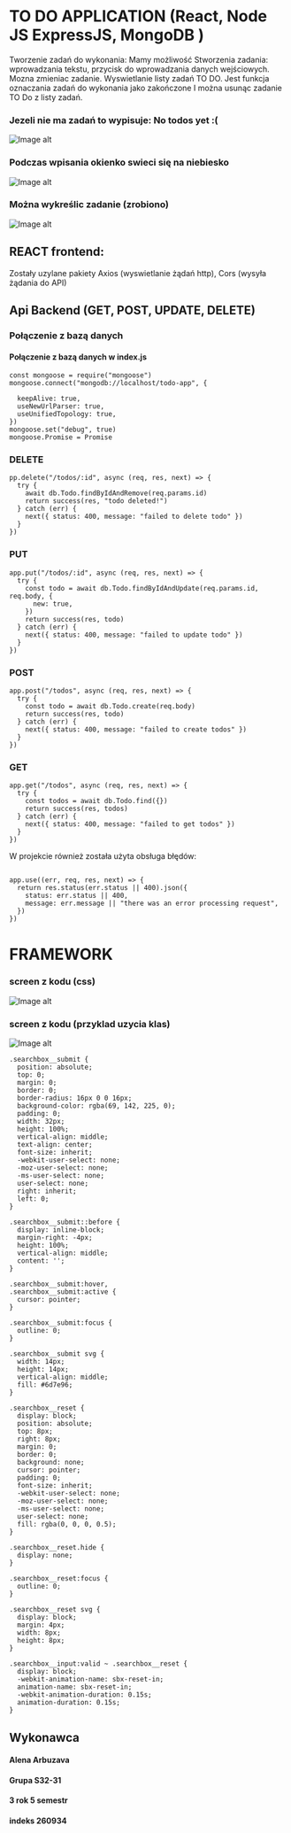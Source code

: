 # TO DO APPLICATION (React, Node JS ExpressJS, MongoDB )

Tworzenie zadań do wykonania:
Mamy możliwość Stworzenia zadania: wprowadzania tekstu, przycisk do wprowadzania danych wejściowych.
Mozna zmieniac zadanie.
Wyswietlanie listy zadań TO DO.
Jest funkcja oznaczania zadań do wykonania jako zakończone
I można usunąc zadanie TO Do z listy zadań.

### Jezeli nie ma zadań to wypisuje: No todos yet :(
![Image alt](https://github.com/Elena19ar/APLIKACJA-TODO/blob/master/111.png)
### Podczas wpisania okienko swieci się na niebiesko
![Image alt](https://github.com/Elena19ar/APLIKACJA-TODO/blob/master/Безымянный.png)
### Można wykreślic zadanie (zrobiono)
![Image alt](https://github.com/Elena19ar/APLIKACJA-TODO/blob/master/1.png)
## REACT frontend:
Zostały uzylane pakiety Axios (wyswietlanie żądań http),
Cors (wysyła żądania do API)

## Api Backend (GET, POST, UPDATE, DELETE)


### Połączenie z bazą danych
#### Połączenie z bazą danych w index.js
```
const mongoose = require("mongoose")
mongoose.connect("mongodb://localhost/todo-app", {
 
  keepAlive: true,
  useNewUrlParser: true,
  useUnifiedTopology: true,
})
mongoose.set("debug", true) 
mongoose.Promise = Promise
```

###  DELETE 
```
pp.delete("/todos/:id", async (req, res, next) => {
  try {
    await db.Todo.findByIdAndRemove(req.params.id)
    return success(res, "todo deleted!")
  } catch (err) {
    next({ status: 400, message: "failed to delete todo" })
  }
})
```
###  PUT
```
app.put("/todos/:id", async (req, res, next) => {
  try {
    const todo = await db.Todo.findByIdAndUpdate(req.params.id, req.body, {
      new: true,
    })
    return success(res, todo)
  } catch (err) {
    next({ status: 400, message: "failed to update todo" })
  }
})
```
###  POST
```
app.post("/todos", async (req, res, next) => {
  try {
    const todo = await db.Todo.create(req.body)
    return success(res, todo)
  } catch (err) {
    next({ status: 400, message: "failed to create todos" })
  }
})
```

###  GET
```
app.get("/todos", async (req, res, next) => {
  try {
    const todos = await db.Todo.find({})
    return success(res, todos)
  } catch (err) {
    next({ status: 400, message: "failed to get todos" })
  }
})
```


W projekcie również została użyta obsługa błędów:
```

app.use((err, req, res, next) => {
  return res.status(err.status || 400).json({
    status: err.status || 400,
    message: err.message || "there was an error processing request",
  })
})
```


# FRAMEWORK
### screen z kodu (css)
![Image alt](https://github.com/Elena19ar/APLIKACJA-TODO/blob/master/css.png)

### screen z kodu (przyklad uzycia klas)
![Image alt](https://github.com/Elena19ar/APLIKACJA-TODO/blob/master/1css.png)

```
.searchbox__submit {
  position: absolute;
  top: 0;
  margin: 0;
  border: 0;
  border-radius: 16px 0 0 16px;
  background-color: rgba(69, 142, 225, 0);
  padding: 0;
  width: 32px;
  height: 100%;
  vertical-align: middle;
  text-align: center;
  font-size: inherit;
  -webkit-user-select: none;
  -moz-user-select: none;
  -ms-user-select: none;
  user-select: none;
  right: inherit;
  left: 0;
}

.searchbox__submit::before {
  display: inline-block;
  margin-right: -4px;
  height: 100%;
  vertical-align: middle;
  content: '';
}

.searchbox__submit:hover,
.searchbox__submit:active {
  cursor: pointer;
}

.searchbox__submit:focus {
  outline: 0;
}

.searchbox__submit svg {
  width: 14px;
  height: 14px;
  vertical-align: middle;
  fill: #6d7e96;
}

.searchbox__reset {
  display: block;
  position: absolute;
  top: 8px;
  right: 8px;
  margin: 0;
  border: 0;
  background: none;
  cursor: pointer;
  padding: 0;
  font-size: inherit;
  -webkit-user-select: none;
  -moz-user-select: none;
  -ms-user-select: none;
  user-select: none;
  fill: rgba(0, 0, 0, 0.5);
}

.searchbox__reset.hide {
  display: none;
}

.searchbox__reset:focus {
  outline: 0;
}

.searchbox__reset svg {
  display: block;
  margin: 4px;
  width: 8px;
  height: 8px;
}

.searchbox__input:valid ~ .searchbox__reset {
  display: block;
  -webkit-animation-name: sbx-reset-in;
  animation-name: sbx-reset-in;
  -webkit-animation-duration: 0.15s;
  animation-duration: 0.15s;
}
```





## Wykonawca

#### Alena Arbuzava
#### Grupa S32-31
#### 3 rok 5 semestr
#### indeks 260934

